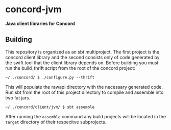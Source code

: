 # concord-jvm

**Java client libraries for Concord**

## Building

This repository is organized as an sbt multiproject. The first project is
the concord client library and the second consists only of code generated
by the swift tool that the client library depends on. Before building you
must run the build_thrift script from the root of the concord project:
```
~/../concord/ $ ./configure.py --thrift
```

This will populate the rawapi directory with the necessary generated code.
Run sbt from the root of this project directory to compile and assemble into
two fat jars.
```
~/../concord/client/jvm/ $ sbt assemble
```

After running the ``assemble`` command any build projects will be located in
the ``target`` directory of their respecitve subprojects.
